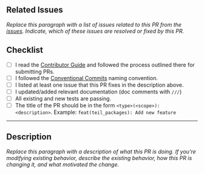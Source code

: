 <!--
    Thank you for contributing!
-->

## Related Issues

_Replace this paragraph with a list of issues related to this PR from the [issues]. Indicate, which of these issues are resolved or fixed by this PR._

## Checklist

- [ ] I read the [Contributor Guide] and followed the process outlined there for submitting PRs.
- [ ] I followed the [Conventional Commits] naming convention.
- [ ] I listed at least one issue that this PR fixes in the description above.
- [ ] I updated/added relevant documentation (doc comments with `///`)
- [ ] All existing and new tests are passing.
- [ ] The title of the PR should be in the form `<type>(<scope>): <description>`. Example: `feat(teil_packages): Add new feature`

---

## Description

_Replace this paragraph with a description of what this PR is doing. If you're modifying existing behavior, describe the existing behavior, how this PR is changing it, and what motivated the change._

<!-- Links -->

[conventional commits]: https://www.conventionalcommits.org/en/v1.0.0/
[issues]: https://github.com/voll-labs/teil_packages/issues
[contributor guide]: ../CONTRIBUTING.md

